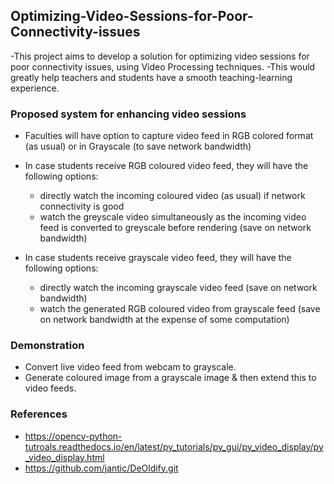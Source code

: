 ## Optimizing-Video-Sessions-for-Poor-Connectivity-issues

-This project aims to develop a solution for optimizing video sessions for poor connectivity issues, using Video Processing techniques.
-This would greatly help teachers and students have a smooth teaching-learning experience.

### Proposed system for enhancing video sessions

- Faculties will have option to capture video feed in RGB colored format (as usual) or in Grayscale (to save network bandwidth)

- In case students receive RGB coloured video feed, they will have the following options:

    - directly watch the incoming coloured video (as usual) if network connectivity is good
    - watch the greyscale video simultaneously as the incoming video feed is converted to greyscale before rendering (save on network bandwidth)
    
- In case students receive grayscale video feed, they will have the following options:

    - directly watch the incoming grayscale video feed (save on network bandwidth)
    - watch the generated RGB coloured video from grayscale feed (save on network bandwidth at the expense of some computation)
 
 
### Demonstration

- Convert live video feed from webcam to grayscale.
- Generate coloured image from a grayscale image & then extend this to video feeds.

### References
- https://opencv-python-tutroals.readthedocs.io/en/latest/py_tutorials/py_gui/py_video_display/py_video_display.html
- https://github.com/jantic/DeOldify.git
